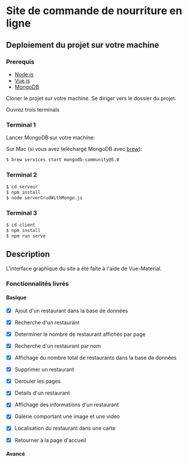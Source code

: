 # Site de commande de nourriture en ligne

## Deploiement du projet sur votre machine

### Prerequis

- [Node.js](https://nodejs.org/en/)
- [Vue.js](https://vuejs.org/)
- [MongoDB](https://www.mongodb.com/)

Cloner le projet sur votre machine.
Se diriger vers le dossier du projet.

Ouvrez trois terminals

### Terminal 1

Lancer MongoDB sur votre machine:

Sur Mac (si vous avez telechargé MongoDB avec [brew](https://brew.sh/)):
```bash
$ brew services start mongodb-community@5.0
```

### Terminal 2

```bash
$ cd serveur
$ npm install
$ node serverCrudWithMongo.js 
```

### Terminal 3

```bash
$ cd client
$ npm install
$ npm run serve

```

## Description

L'interface graphique du site a été faite à l'aide de Vue-Material.

### Fonctionnalités livrés

#### Basique

- [x] Ajout d'un restaurant dans la base de données
- [x] Recherche d'un restaurant
- [x] Determiner le nombre de restaurant affichés par page
- [x] Recherche d'un restaurant par nom
- [x] Affichage du nombre total de restaurants dans la base de données
- [x] Supprimer un restaurant
- [x] Derouler les pages
- [x] Details d'un restaurant
- [x] Affichage des informations d'un restaurant
- [x] Galerie comportant une image et une video
- [x] Localisation du restaurant dans une carte
- [x] Retourner à la page d'accueil



#### Avancé



